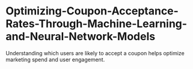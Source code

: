 # Optimizing-Coupon-Acceptance-Rates-Through-Machine-Learning-and-Neural-Network-Models
Understanding which users are likely to accept a coupon helps optimize marketing spend and user engagement.
